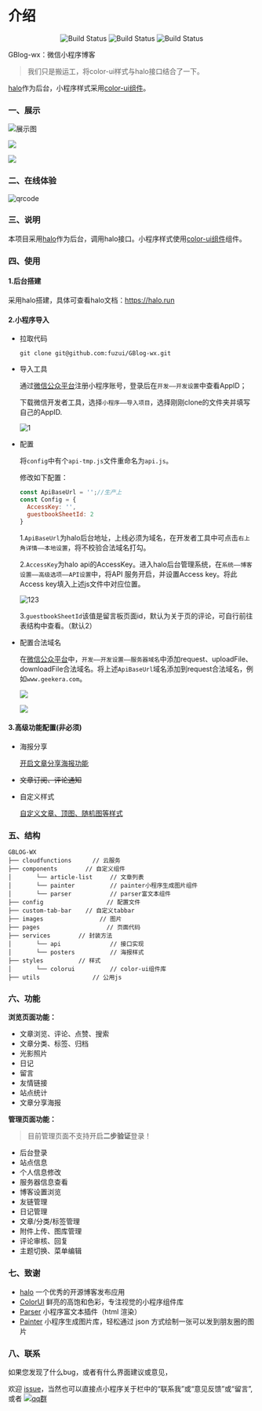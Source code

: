 # 介绍

<p align="center">
 <img src="https://gitee.com/fuzui/GBlog-wx/badge/star.svg?theme=dark" alt="Build Status">
 <img src="https://img.shields.io/github/stars/fuzui/GBlog-wx.svg?style=social" alt="Build Status">
 <img src="https://img.shields.io/badge/halo-1.4.2-brightgreen" alt="Build Status">
</p>


GBlog-wx：微信小程序博客

> 我们只是搬运工，将color-ui样式与halo接口结合了一下。

[halo](https://halo.run)作为后台，小程序样式采用[color-ui组件](https://www.color-ui.com/)。

### 一、展示

![展示图](https://cdn.fuzui.net/blog/view.png)

![](https://oss.fuzui.net/img/20200529022512.png)

![](https://oss.fuzui.net/img/gblogadmin.png)

### 二、在线体验

![qrcode](https://cdn.fuzui.net/blog/qrcode_1588864925914.png)

### 三、说明

本项目采用[halo](https://halu.run)作为后台，调用halo接口。小程序样式使用[color-ui组件](https://www.color-ui.com/)组件。

### 四、使用

#### 1.后台搭建

采用halo搭建，具体可查看halo文档：https://halo.run

#### 2.小程序导入

* 拉取代码

  ```shell
  git clone git@github.com:fuzui/GBlog-wx.git
  ```

* 导入工具

  通过[微信公众平台](https://mp.weixin.qq.com/)注册小程序账号，登录后在`开发——开发设置`中查看AppID；

  下载微信开发者工具，选择`小程序——导入项目`，选择刚刚clone的文件夹并填写自己的AppID.

  ![1](https://cdn.fuzui.net/blog/1_1588866821272.png)

* 配置

  将`config`中有个`api-tmp.js`文件重命名为`api.js`。

  修改如下配置：

  ```javascript
  const ApiBaseUrl = '';//生产上
  const Config = {
    AccessKey: '',
    guestbookSheetId: 2
  }
  ```
  
  1.`ApiBaseUrl`为halo后台地址，上线必须为域名，在开发者工具中可点击`右上角详情——本地设置`，将不校验合法域名打勾。
  
  2.`AccessKey`为halo api的AccessKey。进入halo后台管理系统，在`系统——博客设置——高级选项——API设置`中，将API 服务开启，并设置Access key。将此Access key填入上述js文件中对应位置。
  
  ![123](https://cdn.fuzui.net/blog/123_1588867938268.png)
  
  3.`guestbookSheetId`该值是留言板页面id，默认为关于页的评论，可自行前往表结构中查看。（默认2）



* 配置合法域名

  在[微信公众平台](https://mp.weixin.qq.com/)中，`开发——开发设置——服务器域名`中添加request、uploadFile、downloadFile合法域名。将上述`ApiBaseUrl`域名添加到request合法域名，例如`www.geekera.com`。
  
  ![](https://oss.fuzui.net/img/20200529020312.png)
  
  ![](https://oss.fuzui.net/img/20200628014304.png)

#### 3.高级功能配置(非必须)

* 海报分享

  [开启文章分享海报功能](https://docs.geekera.cn/gblog-wx/posters-share.html)

* <s>文章订阅、评论通知</s>

* 自定义样式

  [自定义文章、顶图、随机图等样式](https://docs.geekera.cn/gblog-wx/custom-style.html)

### 五、结构

```
GBLOG-WX     
├── cloudfunctions		// 云服务
├── components        // 自定义组件
│       └── article-list     // 文章列表
│       └── painter          // painter小程序生成图片组件
│       └── parser           // parser富文本组件
├── config 				    // 配置文件
├── custom-tab-bar    // 自定义tabbar
├── images      		  // 图片
├── pages   			    // 页面代码
├── services        // 封装方法
│       └── api              // 接口实现
│       └── posters          // 海报样式
├── styles          // 样式
│       └── colorui          // color-ui组件库 
├── utils      			// 公用js

```

### 六、功能

**浏览页面功能：**

* 文章浏览、评论、点赞、搜索
* 文章分类、标签、归档
* 光影照片
* 日记
* 留言
* 友情链接
* 站点统计
* 文章分享海报

**管理页面功能：**

> 目前管理页面不支持开启**二步验证**登录！

* 后台登录
* 站点信息
* 个人信息修改
* 服务器信息查看
* 博客设置浏览
* 友链管理
* 日记管理
* 文章/分类/标签管理
* 附件上传、图库管理
* 评论审核、回复
* 主题切换、菜单编辑

### 七、致谢

* [halo](https://github.com/halo-dev/halo) 一个优秀的开源博客发布应用
* [ColorUI](https://github.com/weilanwl/ColorUI) 鲜亮的高饱和色彩，专注视觉的小程序组件库
* [Parser](https://github.com/jin-yufeng/Parser) 小程序富文本插件（html 渲染）
* [Painter](https://github.com/Kujiale-Mobile/Painter) 小程序生成图片库，轻松通过 json 方式绘制一张可以发到朋友圈的图片

### 八、联系

如果您发现了什么bug，或者有什么界面建议或意见，

欢迎 [issue](https://github.com/fuzui/GBlog-wx/issues)，当然也可以直接点小程序关于栏中的“联系我”或“意见反馈”或“留言”,或者
[![qq群](https://img.shields.io/badge/Q%E7%BE%A4-199399240-red "qq群")](https://qm.qq.com/cgi-bin/qm/qr?k=Pq2leZgYF4FWqveg5jeKzBX8RS6iF2K2&jump_from=webapi)